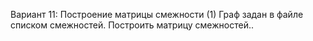 ﻿Вариант 11: Построение матрицы смежности (1)
Граф задан в файле списком смежностей. Построить матрицу смежностей..